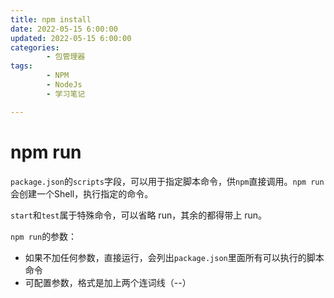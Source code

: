 ```yaml
---
title: npm install
date: 2022-05-15 6:00:00
updated: 2022-05-15 6:00:00
categories:
        - 包管理器
tags:
        - NPM 
        - NodeJs
        - 学习笔记

---
```


# npm run

`package.json`的`scripts`字段，可以用于指定脚本命令，供`npm`直接调用。`npm run`会创建一个Shell，执行指定的命令。

`start`和`test`属于特殊命令，可以省略 run，其余的都得带上 run。

`npm run`的参数：

- 如果不加任何参数，直接运行，会列出`package.json`里面所有可以执行的脚本命令
- 可配置参数，格式是加上两个连词线（--）